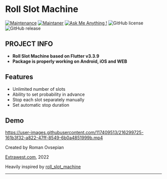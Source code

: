 # Roll Slot Machine
[![Maintenance](https://img.shields.io/badge/Maintained%3F-yes-green.svg)]()
[![Maintaner](https://img.shields.io/static/v1?label=Roman%20Ovsepian&message=Maintainer&color=red)](mailto:roman.ovsepian@extrawest.com)
[![Ask Me Anything !](https://img.shields.io/badge/Ask%20me-anything-1abc9c.svg)]()
![GitHub license](https://img.shields.io/github/license/Naereen/StrapDown.js.svg)
![GitHub release](https://img.shields.io/badge/release-v1.0.0-blue)

## PROJECT INFO

- **Roll Slot Machine based on Flutter v3.3.9**
- **Package is properly working on Android, iOS and WEB**



## Features

- Unlimited number of slots
- Ability to set probability in advance
- Stop each slot separately manually
- Set automatic stop duration


## Demo

https://user-images.githubusercontent.com/117409513/216299725-161b3f32-a822-47ff-8549-6b0a4851999b.mp4


Created by Roman Ovsepian

[Extrawest.com](https://www.extrawest.com), 2022

Heavily inspired by [roll_slot_machine](https://pub.dev/packages/roll_slot_machine)

---
